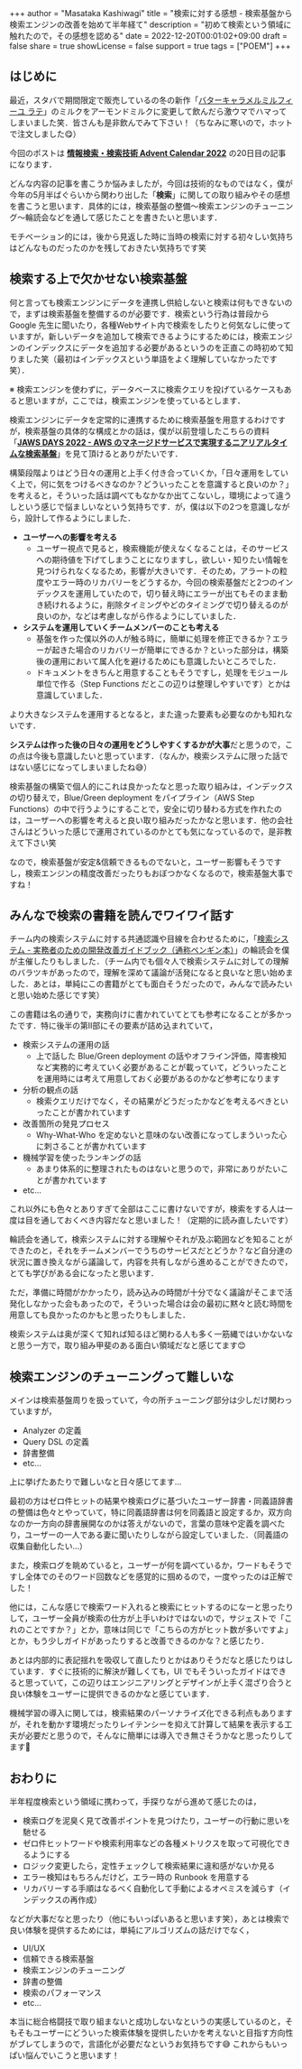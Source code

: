 +++
author = "Masataka Kashiwagi"
title = "検索に対する感想 - 検索基盤から検索エンジンの改善を始めて半年経て"
description = "初めて検索という領域に触れたので，その感想を認める"
date = 2022-12-20T00:01:02+09:00
draft = false
share = true
showLicense = false
support = true
tags = ["POEM"]
+++

## はじめに

最近，スタバで期間限定で販売しているの冬の新作「[バターキャラメルミルフィーユ ラテ](https://menu.starbucks.co.jp/4524785522695)」のミルクをアーモンドミルクに変更して飲んだら激ウマでハマってしまいました笑．皆さんも是非飲んでみて下さい！（ちなみに寒いので，ホットで注文しました😋）

今回のポストは <span class="marker_yellow">**[情報検索・検索技術 Advent Calendar 2022](https://adventar.org/calendars/7389)**</span> の20日目の記事になります．

どんな内容の記事を書こうか悩みましたが，今回は技術的なものではなく，僕が今年の5月半ばぐらいから関わり出した「**検索**」に関しての取り組みやその感想を書こうと思います．具体的には，検索基盤の整備〜検索エンジンのチューニング〜輪読会などを通して感じたことを書きたいと思います．

モチベーション的には，後から見返した時に当時の検索に対する初々しい気持ちはどんなものだったのかを残しておきたい気持ちです笑

## 検索する上で欠かせない検索基盤

何と言っても検索エンジンにデータを連携し供給しないと検索は何もできないので，まずは検索基盤を整備するのが必要です．検索という行為は普段から Google 先生に聞いたり，各種Webサイト内で検索をしたりと何気なしに使っていますが，新しいデータを追加して検索できるようにするためには，検索エンジンのインデックスにデータを追加する必要があるというのを正直この時初めて知りました笑（最初はインデックスという単語をよく理解していなかったです笑）．

※ 検索エンジンを使わずに，データベースに検索クエリを投げているケースもあると思いますが，ここでは，検索エンジンを使っているとします．

検索エンジンにデータを定常的に連携するために検索基盤を用意するわけですが，検索基盤の具体的な構成とかの話は，僕が以前登壇したこちらの資料「**[JAWS DAYS 2022 - AWS のマネージドサービスで実現するニアリアルタイムな検索基盤](https://speakerdeck.com/masatakashiwagi/jaws-days-2022-awsnomanezidosabisudeshi-xian-suruniariarutaimunajian-suo-ji-pan)**」を見て頂けるとありがたいです．

構築段階よりはどう日々の運用と上手く付き合っていくか，「日々運用をしていく上で，何に気をつけるべきなのか？どういったことを意識すると良いのか？」を考えると，そういった話は調べてもなかなか出てこないし，環境によって違うしという感じで悩ましいなという気持ちです．が，僕は以下の2つを意識しながら，設計して作るようにしました．

- **ユーザーへの影響を考える**
  - ユーザー視点で見ると，検索機能が使えなくなることは，そのサービスへの期待値を下げてしまうことになりますし，欲しい・知りたい情報を見つけられなくなるため，影響が大きいです．そのため，アラートの粒度やエラー時のリカバリーをどうするか，今回の検索基盤だと2つのインデックスを運用していたので，切り替え時にエラーが出てもそのまま動き続けれるように，削除タイミングやどのタイミングで切り替えるのが良いのか，などは考慮しながら作るようにしていました．
- **システムを運用していくチームメンバーのことも考える**
  - 基盤を作った僕以外の人が触る時に，簡単に処理を修正できるか？エラーが起きた場合のリカバリーが簡単にできるか？といった部分は，構築後の運用において属人化を避けるためにも意識したいところでした．
  - ドキュメントをきちんと用意することもそうですし，処理をモジュール単位で作る（Step Functions だとこの辺りは整理しやすいです）とかは意識していました．

より大きなシステムを運用するとなると，また違った要素も必要なのかも知れないです．

**システムは作った後の日々の運用をどうしやすくするかが大事**だと思うので，この点は今後も意識したいと思っています．（なんか，検索システムに限った話ではない感じになってしまいましたね😅）

検索基盤の構築で個人的にこれは良かったなと思った取り組みは，インデックスの切り替えで，Blue/Green deployment をパイプライン（AWS Step Functions）の中で行うようにすることで，安全に切り替わる方式を作れたのは，ユーザーへの影響を考えると良い取り組みだったかなと思います．他の会社さんはどういった感じで運用されているのかとても気になっているので，是非教えて下さい笑

なので，検索基盤が安定&信頼できるものでないと，ユーザー影響もそうですし，検索エンジンの精度改善だったりもおぼつかなくなるので，検索基盤大事ですね！

## みんなで検索の書籍を読んでワイワイ話す

チーム内の検索システムに対する共通認識や目線を合わせるために，「[検索システム - 実務者のための開発改善ガイドブック（通称ペンギン本）](https://www.lambdanote.com/products/ir-system)」の輪読会を僕が主催したりもしました．（チーム内でも個々人で検索システムに対しての理解のバラツキがあったので，理解を深めて議論が活発になると良いなと思い始めました．あとは，単純にこの書籍がとても面白そうだったので，みんなで読みたいと思い始めた感じです笑）

この書籍は名の通りで，実務向けに書かれていてとても参考になることが多かったです．特に後半の第II部にその要素が詰め込まれていて，

- 検索システムの運用の話
  - 上で話した Blue/Green deployment の話やオフライン評価，障害検知など実務的に考えていく必要があることが載っていて，どういったことを運用時には考えて用意しておく必要があるのかなど参考になります
- 分析の観点の話
  - 検索クエリだけでなく，その結果がどうだったかなどを考えるべきといったことが書かれています
- 改善箇所の発見プロセス
  - Why-What-Who を定めないと意味のない改善になってしまういった心に刺さることが書かれています
- 機械学習を使ったランキングの話
  - あまり体系的に整理されたものはないと思うので，非常にありがたいことが書かれています
- etc...

これ以外にも色々とありすぎて全部はここに書けないですが，検索をする人は一度は目を通しておくべき内容だなと思いました！（定期的に読み直したいです）

輪読会を通して，検索システムに対する理解やそれが及ぶ範囲などを知ることができたのと，それをチームメンバーでうちのサービスだとどうか？など自分達の状況に置き換えながら議論して，内容を共有しながら進めることができたので，とても学びがある会になったと思います．

ただ，準備に時間がかかったり，読み込みの時間が十分でなく議論がそこまで活発化しなかった会もあったので，そういった場合は会の最初に黙々と読む時間を用意しても良かったのかもと思ったりもしました．

検索システムは奥が深くて知れば知るほど関わる人も多く一筋縄ではいかないなと思う一方で，取り組み甲斐のある面白い領域だなと感じてます😊

## 検索エンジンのチューニングって難しいな

メインは検索基盤周りを扱っていて，今の所チューニング部分は少しだけ関わっていますが，

- Analyzer の定義
- Query DSL の定義
- 辞書整備
- etc...

上に挙げたあたりで難しいなと日々感じてます...

最初の方はゼロ件ヒットの結果や検索ログに基づいたユーザー辞書・同義語辞書の整備は色々とやっていて，特に同義語辞書は何を同義語と設定するか，双方向なのか一方向の辞書展開なのかは答えがないので，言葉の意味や定義を調べたり，ユーザーの一人である妻に聞いたりしながら設定していました．（同義語の収集自動化したい...）

また，検索ログを眺めていると，ユーザーが何を調べているか，ワードもそうですし全体でのそのワード回数などを感覚的に掴めるので，一度やったのは正解でした！

他には，こんな感じで検索ワード入れると検索にヒットするのになーと思ったりして，ユーザー全員が検索の仕方が上手いわけではないので，サジェストで「これのことですか？」とか，意味は同じで「こちらの方がヒット数が多いですよ」とか，もう少しガイドがあったりすると改善できるのかな？と感じたり．

あとは内部的に表記揺れを吸収して直したりとかはありそうだなと感じたりはしています．すぐに技術的に解決が難しくても，UI でもそういったガイドはできると思っていて，この辺りはエンジニアリングとデザインが上手く混ざり合うと良い体験をユーザーに提供できるのかなと感じています．

機械学習の導入に関しては，検索結果のパーソナライズ化できる利点もありますが，それを動かす環境だったりレイテンシーを抑えて計算して結果を表示する工夫が必要だと思うので，そんなに簡単には導入でき無さそうかなと思ったりしてます🤔

## おわりに

半年程度検索という領域に携わって，手探りながら進めて感じたのは，

- 検索ログを泥臭く見て改善ポイントを見つけたり，ユーザーの行動に思いを馳せる
- ゼロ件ヒットワードや検索利用率などの各種メトリクスを取って可視化できるようにする
- ロジック変更したら，定性チェックして検索結果に違和感がないか見る
- エラー検知はもちろんだけど，エラー時の Runbook を用意する
- リカバリーする手順はなるべく自動化して手動によるオペミスを減らす（インデックスの再作成）

などが大事だなと思ったり（他にもいっぱいあると思います笑），あとは検索で良い体験を提供するためには，単純にアルゴリズムの話だけでなく，

- UI/UX
- 信頼できる検索基盤
- 検索エンジンのチューニング
- 辞書の整備
- 検索のパフォーマンス
- etc...

本当に総合格闘技で取り組まないと成功しないなというの実感しているのと，そもそもユーザーにどういった検索体験を提供したいかを考えないと目指す方向性がブレてしまうので，言語化が必要だなというお気持ちです😅
これからもいっぱい悩んでいこうと思います！
